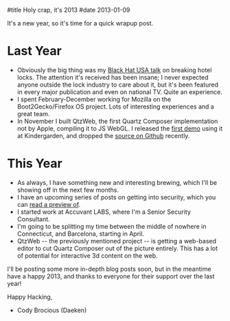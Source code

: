 #title Holy crap, it's 2013
#date 2013-01-09

It's a new year, so it's time for a quick wrapup post.

# Last Year

*   Obviously the big thing was my [Black Hat USA talk][1] on breaking hotel locks. The attention it's received has been insane; I never expected anyone outside the lock industry to care about it, but it's been featured in every major publication and even on national TV. Quite an experience.
*   I spent February-December working for Mozilla on the Boot2Gecko/Firefox OS project. Lots of interesting experiences and a great team.
*   In November I built QtzWeb, the first Quartz Composer implementation not by Apple, compiling it to JS WebGL. I released the [first demo][2] using it at Kindergarden, and dropped the [source on Github][3] recently.

 [1]: http://daeken.com/blackhat-paper
 [2]: http://pouet.net/prod.php?which=60732
 [3]: https://github.com/daeken/Qtzweb

# This Year

*   As always, I have something new and interesting brewing, which I'll be showing off in the next few months.
*   I have an upcoming series of posts on getting into security, which you can [read a preview of][4].
*   I started work at Accuvant LABS, where I'm a Senior Security Consultant.
*   I'm going to be splitting my time between the middle of nowhere in Connecticut, and Barcelona, starting in April.
*   QtzWeb -- the previously mentioned project -- is getting a web-based editor to cut Quartz Composer out of the picture entirely. This has a lot of potential for interactive 3d content on the web.

 [4]: https://gist.github.com/b03f0b1f26fc1a98ca51

I'll be posting some more in-depth blog posts soon, but in the meantime have a happy 2013, and thanks to everyone for their support over the last year!

Happy Hacking,   
- Cody Brocious (Daeken)
